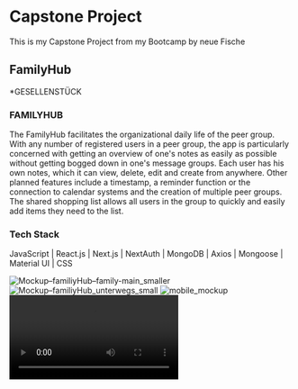 # Capstone Project

This is my Capstone Project from my Bootcamp by neue Fische

## FamilyHub
*GESELLENSTÜCK

### FAMILYHUB
The FamilyHub facilitates the organizational daily life of the peer group. With any number of registered users in a peer group, the app is particularly concerned with getting an overview of one's notes as easily as possible without getting bogged down in one's message groups.  Each user has his own notes, which it can view, delete, edit and create from anywhere. Other planned features include a timestamp, a reminder function or the connection to calendar systems and the creation of multiple peer groups. The shared shopping list allows all users in the group to quickly and easily add items they need to the list.

### Tech Stack
JavaScript | React.js | Next.js | NextAuth | MongoDB | Axios | Mongoose | Material UI | CSS

![Mockup–familiyHub–family-main_smaller](https://user-images.githubusercontent.com/92968754/154835905-7599e9ea-73ee-4a7d-aac8-50d47f2bad8c.png)
![Mockup–familiyHub_unterwegs_small](https://user-images.githubusercontent.com/92968754/154835850-fbf31caf-d1a7-4b69-bd24-cd246f8da1c9.png)
![mobile_mockup](https://user-images.githubusercontent.com/92968754/155739694-eb48cde2-1e8a-4376-a7aa-c82525afcfbc.png)
![Video](https://user-images.githubusercontent.com/92968754/155634988-1a739948-a261-4f48-baa9-fd9192f7183b.mp4)


